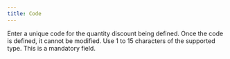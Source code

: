 ```yaml
---
title: Code
---
```



Enter a unique code for the quantity discount being defined. Once the  code is defined, it cannot be modified. Use 1 to 15 characters of the  supported type. This is a mandatory field.
